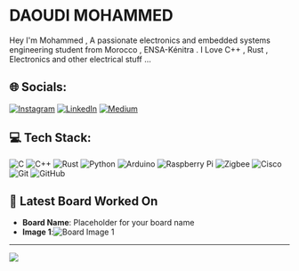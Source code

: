 # DAOUDI MOHAMMED
Hey I'm Mohammed , A passionate electronics and embedded systems engineering student from Morocco , ENSA-Kénitra . I Love C++ , Rust , Electronics and other electrical stuff ...


## 🌐 Socials:
[![Instagram](https://img.shields.io/badge/Instagram-%23E4405F.svg?logo=Instagram&logoColor=white)](https://instagram.com/7rissyan) [![LinkedIn](https://img.shields.io/badge/LinkedIn-%230077B5.svg?logo=linkedin&logoColor=white)](https://linkedin.com/in/muhammedaoudi) [![Medium](https://img.shields.io/badge/Medium-12100E?logo=medium&logoColor=white)](https://medium.com/@@muhamedaoudi) 

## 💻 Tech Stack:
![C](https://img.shields.io/badge/c-%2300599C.svg?style=for-the-badge&logo=c&logoColor=white) ![C++](https://img.shields.io/badge/c++-%2300599C.svg?style=for-the-badge&logo=c%2B%2B&logoColor=white) ![Rust](https://img.shields.io/badge/rust-%23000000.svg?style=for-the-badge&logo=rust&logoColor=white) ![Python](https://img.shields.io/badge/python-3670A0?style=for-the-badge&logo=python&logoColor=ffdd54) ![Arduino](https://img.shields.io/badge/-Arduino-00979D?style=for-the-badge&logo=Arduino&logoColor=white) ![Raspberry Pi](https://img.shields.io/badge/-RaspberryPi-C51A4A?style=for-the-badge&logo=Raspberry-Pi) ![Zigbee](https://img.shields.io/badge/zigbee-%23EB0443.svg?style=for-the-badge&logo=zigbee&logoColor=white) ![Cisco](https://img.shields.io/badge/cisco-%23049fd9.svg?style=for-the-badge&logo=cisco&logoColor=black) ![Git](https://img.shields.io/badge/git-%23F05033.svg?style=for-the-badge&logo=git&logoColor=white) ![GitHub](https://img.shields.io/badge/github-%23121011.svg?style=for-the-badge&logo=github&logoColor=white)

## 🧰 Latest Board Worked On
- **Board Name**: Placeholder for your board name
- **Image 1**:![Board Image 1](https://github.com/7emoutyX/7emoutyX/assets/110437117/8961c4ac-6fa0-4b32-a887-b347bbca9347)

---
[![](https://visitcount.itsvg.in/api?id=7emoutyX&icon=0&color=0)](https://visitcount.itsvg.in)

